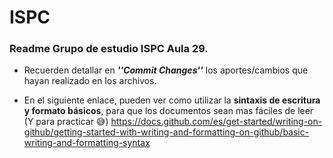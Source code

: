 # **ISPC**
### **Readme Grupo de estudio ISPC Aula 29.**

- Recuerden detallar en _**''Commit Changes''**_ los aportes/cambios que hayan realizado en los archivos.


- En el siguiente enlace, pueden ver como utilizar la **sintaxis de escritura y formato básicos**, para que los documentos sean mas fáciles de leer (Y para practicar :sweat_smile:)
https://docs.github.com/es/get-started/writing-on-github/getting-started-with-writing-and-formatting-on-github/basic-writing-and-formatting-syntax

